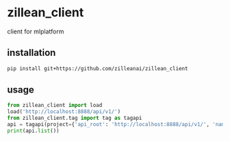 # zillean_client

client for mlplatform

## installation

```bash
pip install git+https://github.com/zilleanai/zillean_client
```

## usage

```python
from zillean_client import load
load('http://localhost:8888/api/v1/')
from zillean_client.tag import tag as tagapi
api = tagapi(project={'api_root': 'http://localhost:8888/api/v1/', 'name': 'test'})
print(api.list())
```

